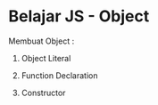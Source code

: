 # Belajar JS - Object

Membuat Object :

1.  Object Literal

2.  Function Declaration

3.  Constructor
